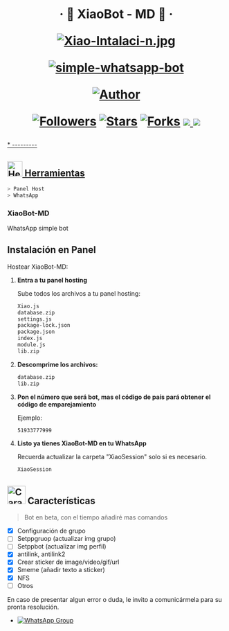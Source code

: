 <h1 align="center">‧ 🏮 XiaoBot - MD 🎐 ‧
</p>
<p>

[![Xiao-Intalaci-n.jpg](https://i.postimg.cc/ZKcV4ssL/Xiao-Intalaci-n.jpg)](https://postimg.cc/XprwgLbZ)
<p align="center">
        <a href="#"><img title="simple-whatsapp-bot" src="https://img.shields.io/badge/-SIMPLE--WHATSAPP--BOT-green?colorA=%23ff0000&colorB=%23017e40&style=for-the-badge"></a>
    </p>
    <p>
        <a href="https://github.com/DyrKom"><img title="Author"    src="https://img.shields.io/badge/Author-お Dyr. Kom-purple.svg?style=for-the-badge&logo=github"></a>
    </p>
    <p>
        <a href="https://github.com/DyrKom"><img title="Followers" src="https://img.shields.io/github/followers/DyrKom?color=blue&style=flat-square"></a>
        <a href="https://github.com/DyrKom/XiaoBot-MD/stargazers/"><img title="Stars" src="https://img.shields.io/github/stars/DyrKom/XiaoBot-MD?color=red&style=flat-square"></a>
        <a href="https://github.com/DyrKom/XiaBot-MD/network/members"><img title="Forks" src="http://img.shields.io/github/forks/DyrKom/XiaoBot-MD?color=red&style=flat-square"></a>
        <a href="#"><img src="https://img.shields.io/badge/MANTENIMIENTO-SI-blue.svg"</a>
        <img src="https://img.shields.io/github/repo-size/DyrKom/XiaoBot-MD" /> <br>
   </p>
   <p>
</h1>
*
---------

## <img src="https://i0.wp.com/i230.photobucket.com/albums/ee124/joaclint/joaclint_istgud/ruedas.gif" alt="Herramientas" width="35" height="35"> Herramientas

```bash
> Panel Host
> WhatsApp
```
### XiaoBot-MD

WhatsApp simple bot
## Instalación en Panel

Hostear XiaoBot-MD:

1. **Entra a tu panel hosting**

   Sube todos los archivos a tu panel hosting:
   ```bash
   Xiao.js
   database.zip
   settings.js
   package-lock.json
   package.json
   index.js
   module.js
   lib.zip
   ```
   
2. **Descomprime los archivos:**

    ```bash
   database.zip
   lib.zip
    ```
    
3. **Pon el número que será bot, mas el código de país pará obtener el código de emparejamiento**

   Ejemplo:
    ```bash
   51933777999
    ```

4. **Listo ya tienes XiaoBot-MD en tu WhatsApp**

   Recuerda actualizar la carpeta "XiaoSession" solo si es necesario. 
    ```bash
   XiaoSession
    ```
## <img src="https://i.pinimg.com/originals/73/69/6e/73696e022df7cd5cb3d999c6875361dd.gif" alt="Características" width="42" height="42"> Características

> Bot en beta, con el tiempo añadiré mas comandos

- [x] Configuración de grupo
- [ ] Setppgruop (actualizar img grupo)
- [ ] Setppbot (actualizar img perfil)
- [x] antilink, antilink2
- [x] Crear sticker de image/video/gif/url
- [x] Smeme (añadir texto a sticker)
- [x] NFS
- [ ] Otros

En caso de presentar algun error o duda, le invito a comunicármela para su pronta resolución.
- [![WhatsApp Group](https://img.shields.io/badge/WhatsApp-25D366?style=for-the-badge&logo=whatsapp&logoColor=white)](https://wa.me/51933479416)


